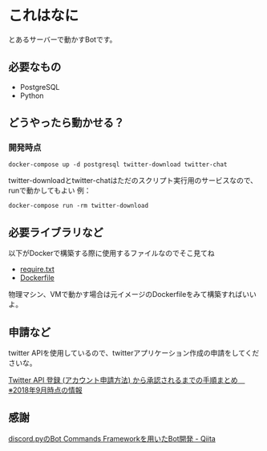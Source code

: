 # これはなに

とあるサーバーで動かすBotです。

## 必要なもの

- PostgreSQL
- Python

## どうやったら動かせる？

### 開発時点

```shell
docker-compose up -d postgresql twitter-download twitter-chat
```

twitter-downloadとtwitter-chatはただのスクリプト実行用のサービスなので、runで動かしてもよい
例：

```shell
docker-compose run -rm twitter-download
```

## 必要ライブラリなど

以下がDockerで構築する際に使用するファイルなのでそこ見てね

- [require.txt][1]
- [Dockerfile][2]

物理マシン、VMで動かす場合は元イメージのDockerfileをみて構築すればいいよ。

## 申請など

twitter APIを使用しているので、twitterアプリケーション作成の申請をしてくださいな。

[Twitter API 登録 (アカウント申請方法) から承認されるまでの手順まとめ　※2018年9月時点の情報][3]

## 感謝

[discord\.pyのBot Commands Frameworkを用いたBot開発 \- Qiita][4]

[1]:./docker-python/require.txt
[2]:./docker-python/Dockerfile
[3]:https://qiita.com/kngsym2018/items/2524d21455aac111cdee
[4]:https://qiita.com/Lazialize/items/81f1430d9cd57fbd82fb
